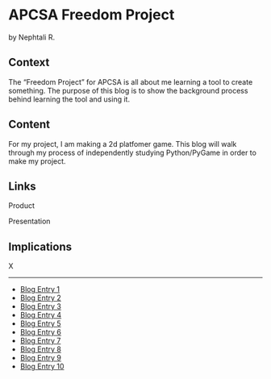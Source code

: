 # APCSA Freedom Project
by Nephtali R.

## Context
The “Freedom Project” for APCSA is all about me learning a tool to create something. The purpose of this blog is to show the background process behind learning the tool and using it.

## Content
For my project, I am making a 2d platfomer game. This blog will walk through my process of independently studying Python/PyGame in order to make my project.

## Links

Product

Presentation

## Implications
X

---

* [Blog Entry 1](entries/entry01.md)
* [Blog Entry 2](entries/entry02.md)
* [Blog Entry 3](entries/entry03.md)
* [Blog Entry 4](entries/entry04.md)
* [Blog Entry 5](entries/entry05.md)
* [Blog Entry 6](entries/entry06.md)
* [Blog Entry 7](entries/entry07.md)
* [Blog Entry 8](entries/entry08.md)
* [Blog Entry 9](entries/entry09.md)
* [Blog Entry 10](entries/entry10.md)
